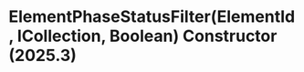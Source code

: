 # ElementPhaseStatusFilter(ElementId, ICollection<ElementOnPhaseStatus>, Boolean) Constructor (2025.3)

﻿